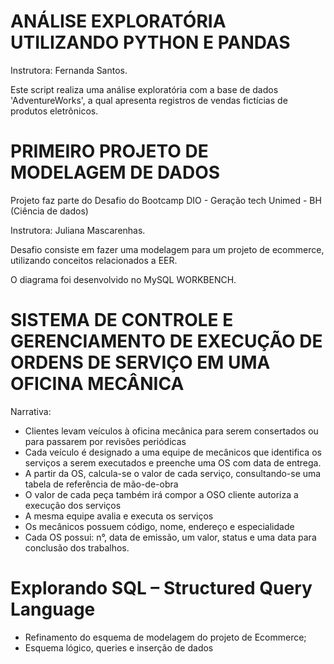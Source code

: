 # ANÁLISE EXPLORATÓRIA UTILIZANDO PYTHON E PANDAS

Instrutora: Fernanda Santos.

Este script realiza uma análise exploratória com a base de dados 'AdventureWorks', a qual apresenta registros de vendas fictícias de produtos eletrônicos.



# PRIMEIRO PROJETO DE MODELAGEM DE DADOS


Projeto faz parte do Desafio do Bootcamp DIO - Geração tech Unimed - BH (Ciência de dados)

Instrutora: Juliana Mascarenhas.

Desafio consiste em fazer uma modelagem para um projeto de ecommerce, utilizando conceitos relacionados a EER.

O diagrama foi desenvolvido no MySQL WORKBENCH.


# SISTEMA DE CONTROLE E GERENCIAMENTO DE EXECUÇÃO DE ORDENS DE SERVIÇO EM UMA OFICINA MECÂNICA

Narrativa:
- Clientes levam veículos à oficina mecânica para serem consertados ou para passarem por revisões  periódicas
- Cada veículo é designado a uma equipe de mecânicos que identifica os serviços a serem executados e preenche uma OS com data de entrega.
- A partir da OS, calcula-se o valor de cada serviço, consultando-se uma tabela de referência de mão-de-obra
- O valor de cada peça também irá compor a OSO cliente autoriza a execução dos serviços
- A mesma equipe avalia e executa os serviços
- Os mecânicos possuem código, nome, endereço e especialidade
- Cada OS possui: n°, data de emissão, um valor, status e uma data para conclusão dos trabalhos.

# Explorando SQL – Structured Query Language 

- Refinamento do esquema de modelagem do projeto de Ecommerce;
- Esquema lógico, queries e inserção de dados
